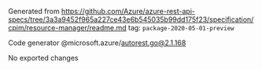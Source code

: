 Generated from https://github.com/Azure/azure-rest-api-specs/tree/3a3a9452f965a227ce43e6b545035b99dd175f23/specification/cpim/resource-manager/readme.md tag: `package-2020-05-01-preview`

Code generator @microsoft.azure/autorest.go@2.1.168

No exported changes